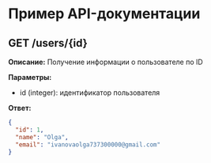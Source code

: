 # Пример API-документации

## GET /users/{id}

**Описание:** Получение информации о пользователе по ID

**Параметры:**  
- id (integer): идентификатор пользователя

**Ответ:**  
```json
{
  "id": 1,
  "name": "Olga",
  "email": "ivanovaolga737300000@gmail.com"
}
